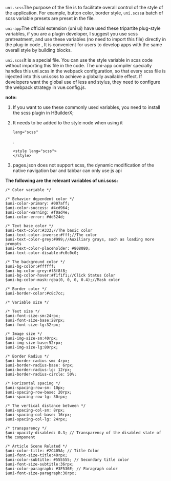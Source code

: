 `uni.scss`The purpose of the file is to facilitate overall control of the style of the application. For example, button color, border style, `uni.scss`a batch of scss variable presets are preset in the file.

`uni-app`The official extension (uni ui)  have used these tripartite plug-style variables, if you are a plugin developer, I suggest you use scss pretreatment, and use these variables (no need to import this file) directly in the plug-in code , It is convenient for users to develop apps with the same overall style by building blocks.

`uni.scss`It is a special file. You can use the style variable in scss code without importing this file in the code. The uni-app compiler specially handles this uni.scss in the webpack configuration, so that every scss file is injected into this uni.scss to achieve a globally available effect. If developers want the global use of less and stylus, they need to configure the webpack strategy in vue.config.js.

**note:**

1. If you want to use these commonly used variables, you need to install the scss plugin in HBuilderX;

2. It needs to be added to the style node when using it 

   ```
   lang="scss"
   ```

   .

   ```
   <style lang="scss">
   </style>
   ```

3. pages.json does not support scss, the dynamic modification of the native navigation bar and tabbar can only use js api

**The following are the relevant variables of uni.scss:**

```
/* Color variable */

/* Behavior dependent color */
$uni-color-primary: #007aff;
$uni-color-success: #4cd964;
$uni-color-warning: #f0ad4e;
$uni-color-error: #dd524d;

/* Text base color */
$uni-text-color:#333;//The basic color
$uni-text-color-inverse:#fff;//The color
$uni-text-color-grey:#999;//Auxiliary grays, such as loading more prompts
$uni-text-color-placeholder: #808080;
$uni-text-color-disable:#c0c0c0;

/* The background color */
$uni-bg-color:#ffffff;
$uni-bg-color-grey:#f8f8f8;
$uni-bg-color-hover:#f1f1f1;//Click Status Color
$uni-bg-color-mask:rgba(0, 0, 0, 0.4);//Mask color

/* Border color */
$uni-border-color:#c8c7cc;

/* Variable size */

/* Text size */
$uni-font-size-sm:24rpx;
$uni-font-size-base:28rpx;
$uni-font-size-lg:32rpx;

/* Image size */
$uni-img-size-sm:40rpx;
$uni-img-size-base:52rpx;
$uni-img-size-lg:80rpx;

/* Border Radius */
$uni-border-radius-sm: 4rpx;
$uni-border-radius-base: 6rpx;
$uni-border-radius-lg: 12rpx;
$uni-border-radius-circle: 50%;

/* Horizontal spacing */
$uni-spacing-row-sm: 10px;
$uni-spacing-row-base: 20rpx;
$uni-spacing-row-lg: 30rpx;

/* The vertical distance between */
$uni-spacing-col-sm: 8rpx;
$uni-spacing-col-base: 16rpx;
$uni-spacing-col-lg: 24rpx;

/* transparency */
$uni-opacity-disabled: 0.3; // Transparency of the disabled state of the component

/* Article Scene Related */
$uni-color-title: #2C405A; // Title Color
$uni-font-size-title:40rpx;
$uni-color-subtitle: #555555; // Secondary title color
$uni-font-size-subtitle:36rpx;
$uni-color-paragraph: #3F536E; // Paragraph color
$uni-font-size-paragraph:30rpx;
```

```

```

